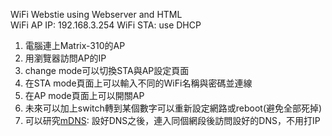 WiFi Webstie using Webserver and HTML  
WiFi AP IP: 192.168.3.254
WiFi STA: use DHCP
1. 電腦連上Matrix-310的AP  
2. 用瀏覽器訪問AP的IP
3. change mode可以切換STA與AP設定頁面  
4. 在STA mode頁面上可以輸入不同的WiFi名稱與密碼並連線  
5. 在AP mode頁面上可以開關AP  
6. 未來可以加上switch轉到某個數字可以重新設定網路或reboot(避免全部死掉)
7. 可以研究[mDNS](https://github.com/espressif/arduino-esp32/blob/master/libraries/ESPmDNS/examples/mDNS_Web_Server/mDNS_Web_Server.ino "游標顯示"): 設好DNS之後，連入同個網段後訪問設好的DNS，不用打IP